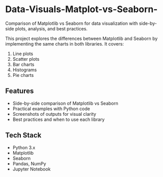 # Data-Visuals-Matplot-vs-Seaborn-
Comparison of Matplotlib vs Seaborn for data visualization with side-by-side plots, analysis, and best practices.


This project explores the differences between Matplotlib and Seaborn by implementing the same charts in both libraries. It covers:
1. Line plots
2. Scatter plots
3. Bar charts
4. Histograms
5. Pie charts

## Features
- Side-by-side comparison of Matplotlib vs Seaborn
- Practical examples with Python code
- Screenshots of outputs for visual clarity
- Best practices and when to use each library

## Tech Stack
- Python 3.x
- Matplotlib
- Seaborn
- Pandas, NumPy
- Jupyter Notebook
